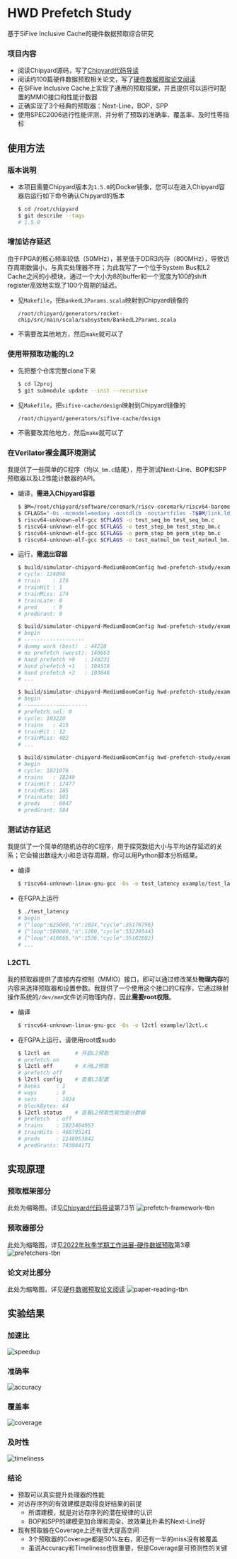 # HWD Prefetch Study
基于SiFive Inclusive Cache的硬件数据预取综合研究

### 项目内容
* 阅读Chipyard源码，写了[Chipyard代码导读](https://lshpku.github.io/hwd-prefetch-study/Chipyard代码导读.pdf)
* 阅读约100篇硬件数据预取相关论文，写了[硬件数据预取论文阅读](Paper_Reading.md)
* 在SiFive Inclusive Cache上实现了通用的预取框架，并且提供可以运行时配置的MMIO接口和性能计数器
* 正确实现了3个经典的预取器：Next-Line，BOP，SPP
* 使用SPEC2006进行性能评测，并分析了预取的准确率、覆盖率、及时性等指标

## 使用方法

### 版本说明
* 本项目需要Chipyard版本为`1.5.0`的Docker镜像，您可以在进入Chipyard容器后运行如下命令确认Chipyard的版本
  ```bash
  $ cd /root/chipyard
  $ git describe --tags
  # 1.5.0
  ```

### 增加访存延迟
由于FPGA的核心频率较低（50MHz），甚至低于DDR3内存（800MHz），导致访存周期数偏小，与真实处理器不符；为此我写了一个位于System Bus和L2 Cache之间的小模块，通过一个大小为8的buffer和一个宽度为100的shift register高效地实现了100个周期的延迟。

* 见`Makefile`，把`BankedL2Params.scala`映射到Chipyard镜像的
  ```text
  /root/chipyard/generators/rocket-chip/src/main/scala/subsystem/BankedL2Params.scala
  ```
* 不需要改其他地方，然后`make`就可以了

### 使用带预取功能的L2
* 先把整个仓库完整clone下来
  ```bash
  $ cd l2proj
  $ git submodule update --init --recursive
  ```
* 见`Makefile`，把`sifive-cache/design`映射到Chipyard镜像的
  ```text
  /root/chipyard/generators/sifive-cache/design
  ```
* 不需要改其他地方，然后`make`就可以了

### 在Verilator裸金属环境测试
我提供了一些简单的C程序（均以`_bm.c`结尾），用于测试Next-Line、BOP和SPP预取器以及L2性能计数器的API。
* 编译，**需进入Chipyard容器**
  ```bash
  $ BM=/root/chipyard/software/coremark/riscv-coremark/riscv64-baremetal
  $ CFLAGS="-Os -mcmodel=medany -nostdlib -nostartfiles -T$BM/link.ld $BM/syscalls.c $BM/crt.S"
  $ riscv64-unknown-elf-gcc $CFLAGS -o test_seq_bm test_seq_bm.c
  $ riscv64-unknown-elf-gcc $CFLAGS -o test_step_bm test_step_bm.c
  $ riscv64-unknown-elf-gcc $CFLAGS -o perm_step_bm perm_step_bm.c
  $ riscv64-unknown-elf-gcc $CFLAGS -o test_matmul_bm test_matmul_bm.c
  ```
* 运行，**需退出容器**
  ```bash
  $ build/simulator-chipyard-MediumBoomConfig hwd-prefetch-study/example/test_seq_bm
  # cycle: 124898
  # train    : 176
  # trainHit : 1
  # trainMiss: 174
  # trainLate: 0
  # pred     : 0
  # predGrant: 0

  $ build/simulator-chipyard-MediumBoomConfig hwd-prefetch-study/example/test_step_bm
  # begin
  # -------------------
  # dummy work (best)  : 44228
  # no prefetch (worst): 140663
  # hand prefetch +0   : 148231
  # hand prefetch +1   : 104518
  # hand prefetch +2   : 103848
  # ...

  $ build/simulator-chipyard-MediumBoomConfig hwd-prefetch-study/example/perm_step_bm
  # begin
  # --------------------
  # prefetch.sel: 0
  # cycle: 103220
  # trains   : 415
  # trainHit : 12
  # trainMiss: 402
  # ...

  $ build/simulator-chipyard-MediumBoomConfig hwd-prefetch-study/example/test_matmul_bm
  # begin
  # cycle: 1821076
  # trains   : 18249
  # trainHit : 17477
  # trainMiss: 185
  # trainLate: 101
  # preds    : 6047
  # predGrant: 584
  ```

### 测试访存延迟
我提供了一个简单的随机访存的C程序，用于探究数组大小与平均访存延迟的关系；它会输出数组大小和总访存周期，你可以用Python脚本分析结果。
* 编译
  ```bash
  $ riscv64-unknown-linux-gnu-gcc -Os -o test_latency example/test_latency.c
  ```
* 在FGPA上运行
  ```bash
  $ ./test_latency
  # begin
  # {"loop":625000,"n":1024,"cycle":35176796}
  # {"loop":500000,"n":1280,"cycle":53220544}
  # {"loop":416666,"n":1536,"cycle":35102682}
  # ...
  ```

### L2CTL
我的预取器提供了直接内存控制（MMIO）接口，即可以通过修改某处**物理内存**的内容来选择预取器和设置参数。我提供了一个使用这个接口的C程序，它通过映射操作系统的`/dev/mem`文件访问物理内存，因此**需要root权限**。
* 编译
  ```bash
  $ riscv64-unknown-linux-gnu-gcc -Os -o l2ctl example/l2ctl.c
  ```
* 在FGPA上运行，请使用root或sudo
  ```bash
  $ l2ctl on        # 开启L2预取
  # prefetch on
  $ l2ctl off       # 关闭L2预取
  # prefetch off
  $ l2ctl config    # 查看L2配置
  # banks     : 1
  # ways      : 8
  # sets      : 1024
  # blockBytes: 64
  $ l2ctl status    # 查看L2预取性能性能计数器
  # prefetch  : off
  # trains    : 1823464953
  # trainHits : 468795141
  # preds     : 1148053842
  # predGrants: 743084171
  ```

## 实现原理
### 预取框架部分
此处为缩略图，详见[Chipyard代码导读](https://lshpku.github.io/hwd-prefetch-study/Chipyard代码导读.pdf)第7.3节
![prefetch-framework-tbn](https://lshpku.github.io/hwd-prefetch-study/prefetch-framework-tbn.png)
### 预取器部分
此处为缩略图，详见[2022年秋季学期工作进展-硬件数据预取](https://lshpku.github.io/hwd-prefetch-study/梁书豪-硬件数据预取.pdf)第3章
![prefetchers-tbn](https://lshpku.github.io/hwd-prefetch-study/prefetchers-tbn.png)
### 论文对比部分
此处为缩略图，详见[硬件数据预取论文阅读](Paper_Reading.md)
![paper-reading-tbn](https://lshpku.github.io/hwd-prefetch-study/paper-reading-tbn.png)

## 实验结果
### 加速比
![speedup](https://lshpku.github.io/hwd-prefetch-study/speedup.svg)
### 准确率
![accuracy](https://lshpku.github.io/hwd-prefetch-study/accuracy.svg)
### 覆盖率
![coverage](https://lshpku.github.io/hwd-prefetch-study/coverage.svg)
### 及时性
![timeliness](https://lshpku.github.io/hwd-prefetch-study/timeliness.svg)
### 结论
* 预取可以真实提升处理器的性能
* 对访存序列的有效建模是取得良好结果的前提
  * 所谓建模，就是对访存序列的潜在规律的认识
  * BOP和SPP的建模更加合理和周全，故效果比朴素的Next-Line好
* 现有预取器在Coverage上还有很大提高空间
  * 3个预取器的Coverage都是50%左右，即还有一半的miss没有被覆盖
  * 虽说Accuracy和Timeliness也很重要，但是Coverage是可预测性的关键
